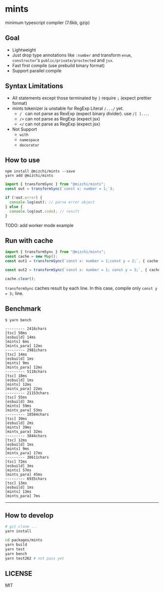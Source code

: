 # mints

minimum typescript compiler (7.6kb, gzip)

## Goal

- Lightweight
- Just drop type annotations like `:number` and transform `enum`, `constructor`'s `public/private/proctected` and `jsx`.
- Fast first compile (use prebuild binary format)
- Support parallel compile

## Syntax Limitations

- All statements except those terminated by `}` require `;` (expect prettier format)
- mints tokenizer is unstable for RegExp Literal `/.../` yet.
  - `/ ` can not parse as RexExp (expect binary divider). use `/[ ]...`.
  - `/>` can not parse as RegExp (expect jsx)
  - `</` can not parse as RegExp (expect jsx)
- Not Support
  - `with`
  - `namespace`
  - `decorator`

## How to use

```
npm install @mizchi/mints --save
yarn add @mizchi/mints
```

```ts
import { transformSync } from "@mizchi/mints";
const out = transformSync(`const x: number = 1;`);

if (!out.error) {
  console.log(out); // parse error object
} else {
  console.log(out.code); // result
}
```

TODO: add worker mode example

## Run with cache

```ts
import { transformSync } from "@mizchi/mints";
const cache = new Map();
const out1 = transformSync(`const x: number = 1;const y = 2;`, { cache });

const out2 = transformSync(`const x: number = 1; const y = 3;`, { cache });

cache.clear();
```

`transformSync` caches result by each line. In this case, compile only `const y = 3;` line.

## Benchmark

```
$ yarn bench
```

```
--------- 2416chars
[tsc] 58ms
[esbuild] 14ms
[mints] 6ms
[mints_para] 12ms
--------- 2981chars
[tsc] 14ms
[esbuild] 1ms
[mints] 9ms
[mints_para] 12ms
--------- 5118chars
[tsc] 18ms
[esbuild] 1ms
[mints] 12ms
[mints_para] 22ms
--------- 21153chars
[tsc] 55ms
[esbuild] 3ms
[mints] 59ms
[mints_para] 53ms
--------- 18584chars
[tsc] 39ms
[esbuild] 2ms
[mints] 39ms
[mints_para] 32ms
--------- 3844chars
[tsc] 12ms
[esbuild] 1ms
[mints] 9ms
[mints_para] 17ms
--------- 38611chars
[tsc] 72ms
[esbuild] 3ms
[mints] 57ms
[mints_para] 45ms
--------- 6935chars
[tsc] 13ms
[esbuild] 1ms
[mints] 13ms
[mints_para] 7ms
```

---

## How to develop

```bash
# git clone ...
yarn install

cd packages/mints
yarn build
yarn test
yarn bench
yarn test262 # not pass yet
```

## LICENSE

MIT
